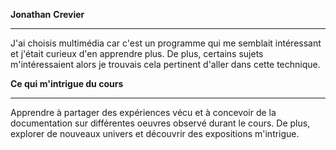 **Jonathan** **Crevier**
_______________________________________

J'ai choisis multimédia car c'est un programme qui me semblait intéressant et j'était curieux d'en apprendre plus. De plus, certains sujets m'intéressaient alors je trouvais cela pertinent d'aller dans cette technique.

**Ce qui m'intrigue du cours**
_______________________________________

Apprendre à partager des expériences vécu et à concevoir de la documentation sur différentes oeuvres observé durant le cours. De plus, explorer de nouveaux univers et découvrir des expositions m'intrigue.
